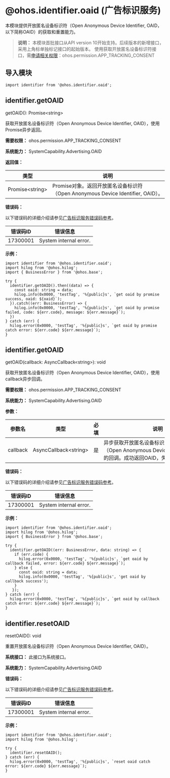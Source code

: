 # @ohos.identifier.oaid (广告标识服务)


本模块提供开放匿名设备标识符（Open Anonymous Device Identifier, OAID，以下简称OAID）的获取和重置能力。


> **说明：**
> 本模块首批接口从API version 10开始支持。后续版本的新增接口，采用上角标单独标记接口的起始版本。
> 使用获取开放匿名设备标识符接口，需[申请相关权限](../../security/accesstoken-guidelines.md)：ohos.permission.APP_TRACKING_CONSENT


## 导入模块

```
import identifier from '@ohos.identifier.oaid';
```


## identifier.getOAID

getOAID(): Promise&lt;string&gt;

获取开放匿名设备标识符（Open Anonymous Device Identifier, OAID），使用Promise异步返回。

**需要权限：** ohos.permission.APP_TRACKING_CONSENT

**系统能力：** SystemCapability.Advertising.OAID

**返回值：**

| 类型 | 说明 | 
| -------- | -------- |
| Promise&lt;string&gt; | Promise对象。返回开放匿名设备标识符（Open&nbsp;Anonymous&nbsp;Device&nbsp;Identifier,&nbsp;OAID）。 | 

**错误码：**

以下错误码的详细介绍请参见[广告标识服务错误码参考](../errorcodes/errorcode-oaid.md)。

| 错误码ID | 错误信息 | 
| -------- | -------- |
| 17300001 | System&nbsp;internal&nbsp;error. | 

**示例：**
```
import identifier from '@ohos.identifier.oaid';
import hilog from '@ohos.hilog'; 
import { BusinessError } from '@ohos.base';
 
try {  
  identifier.getOAID().then((data) => {
    const oaid: string = data;
    hilog.info(0x0000, 'testTag', '%{public}s', `get oaid by promise success, oaid: ${oaid}`);
  }).catch((err: BusinessError) => {
    hilog.info(0x0000, 'testTag', '%{public}s', `get oaid by promise failed, code: ${err.code}, message: ${err.message}`);
  })
} catch (err) {
  hilog.error(0x0000, 'testTag', '%{public}s', `get oaid by promise catch error: ${err.code} ${err.message}`);
}
```


## identifier.getOAID

getOAID(callback: AsyncCallback&lt;string&gt;): void

获取开放匿名设备标识符（Open Anonymous Device Identifier, OAID），使用callback异步回调。

**需要权限：** ohos.permission.APP_TRACKING_CONSENT

**系统能力：** SystemCapability.Advertising.OAID

**参数：**


| **参数**名 | **类型** | 必填 | 说明 | 
| -------- | -------- | -------- | -------- |
| callback | AsyncCallback&lt;string&gt; | 是 | 异步获取开放匿名设备标识符（Open&nbsp;Anonymous&nbsp;Device&nbsp;Identifier,&nbsp;OAID）的回调。成功返回OAID，失败返回全0字符串 | 


**错误码：**


以下错误码的详细介绍请参见[广告标识服务错误码参考](../errorcodes/errorcode-oaid.md)。


| 错误码ID | 错误信息 | 
| -------- | -------- |
| 17300001 | System&nbsp;internal&nbsp;error. | 


**示例：**
```
import identifier from '@ohos.identifier.oaid';
import hilog from '@ohos.hilog'; 
import { BusinessError } from '@ohos.base';
 
try {
  identifier.getOAID((err: BusinessError, data: string) => {
    if (err.code) {
      hilog.error(0x0000, 'testTag', '%{public}s', `get oaid by callback failed, error: ${err.code} ${err.message}`);
    } else {
      const oaid: string = data;
      hilog.info(0x0000, 'testTag', '%{public}s', 'get oaid by callback success');
    }
   });
} catch (err) {
  hilog.error(0x0000, 'testTag', '%{public}s', `get oaid by callback catch error: ${err.code} ${err.message}`);
}
```


## identifier.resetOAID

resetOAID(): void

重置开放匿名设备标识符（Open Anonymous Device Identifier, OAID）。

**系统接口：** 此接口为系统接口。

**系统能力：** SystemCapability.Advertising.OAID

**错误码：**

以下错误码的详细介绍请参见[广告标识服务错误码参考](../errorcodes/errorcode-oaid.md)。

| 错误码ID | 错误信息 | 
| -------- | -------- |
| 17300001 | System&nbsp;internal&nbsp;error. | 

**示例：**
```
import identifier from '@ohos.identifier.oaid';
import hilog from '@ohos.hilog'; 

try {
  identifier.resetOAID();
} catch (err) {
  hilog.error(0x0000, 'testTag', '%{public}s', `reset oaid catch error: ${err.code} ${err.message}`);
}
```
